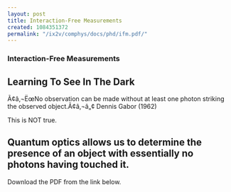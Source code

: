 ```yaml
---
layout: post
title: Interaction-Free Measurements
created: 1084351372
permalink: "/ix2v/comphys/docs/phd/ifm.pdf/"
---
```

### Interaction-Free Measurements
## Learning To See In The Dark
Ã¢â‚¬ËœNo observation can be made without at least
one photon striking the observed object.Ã¢â‚¬â„¢
Dennis Gabor (1962)

This is NOT true.

Quantum optics allows us to determine the
presence of an object with essentially
no photons having touched it.
----
Download the PDF from the link below.
